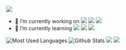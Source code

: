 <!--**PanNinan/PanNinan** is a ✨ _special_ ✨ repository because its `README.md` (this file) appears on your GitHub profile.-->

<img src="https://readme-typing-svg.herokuapp.com/?lines=Hi%20🎉%20Welcome%20to%20PanNinan's%20Github%20Homepage!%20%20%20%20%20%20&font=Roboto" />

- 🔭 I’m currently working on ![](https://img.shields.io/badge/PHP-777BB4?style=for-the-badge&logo=php&logoColor=white) ![](https://img.shields.io/badge/Java-ED8B00?style=for-the-badge&logo=java&logoColor=white)
![](https://img.shields.io/badge/Go-00ADD8?style=for-the-badge&logo=go&logoColor=white)
- 🌱 I’m currently learning ![](https://img.shields.io/badge/Python-3776AB?style=for-the-badge&logo=python&logoColor=white)
![](https://img.shields.io/badge/Lua-2C2D72?style=for-the-badge&logo=lua&logoColor=white)
![](https://img.shields.io/badge/Vue.js-35495E?style=for-the-badge&logo=vue.js&logoColor=4FC08D)
<!--- 👯 I’m looking to collaborate on ...
- 🤔 I’m looking for help with ...
- 💬 Ask me about ...
- 📫 How to reach me: ...
- 😄 Pronouns: ...
- ⚡ Fun fact: ... -->


![Most Used Languages](https://github-readme-stats.vercel.app/api/top-langs/?username=PanNinan&show_icons=true&theme=dark&layout=compact)
![Github Stats](https://github-readme-stats.vercel.app/api?username=PanNinan&show_icons=true&theme=dark&count_private=true)
![](https://stats.justsong.cn/api/bilibili/?id=308877198&theme=dark)
![](https://activity-graph.herokuapp.com/graph?username=PanNinan&theme=github)
